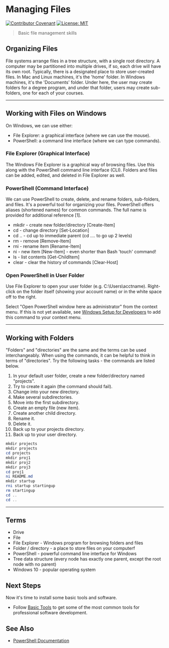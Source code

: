 # Managing Files

[![Contributor Covenant](https://img.shields.io/badge/Contributor%20Covenant-v1.4%20adopted-ff69b4.svg)](code-of-conduct.md)
[![License: MIT](https://img.shields.io/badge/License-MIT-green.svg)](https://opensource.org/licenses/MIT)

> Basic file management skills

## Organizing Files

File systems arrange files in a tree structure, with a single root directory.
A computer may be partitioned into multiple drives, if so, each drive will have its own root. 
Typically, there is a designated place to store user-created files. 
In Mac and Linux machines, it's the 'home' folder.
In Windows machines, it's the 'Documents' folder.
Under here, the user may create folders for a degree program, and under that folder, users may create sub-folders, one for each of your courses.

---

## Working with Files on Windows

On Windows, we can use either:

- File Explorer: a graphical interface (where we can use the mouse).
- PowerShell: a command line interface (where we can type commands).

### File Explorer (Graphical Interface)

The Windows File Explorer is a graphical way of browsing files.
Use this along with the PowerShell command line interface (CLI).
Folders and files can be added, edited, and deleted in File Explorer as well.

### PowerShell (Command Interface)

 We can use PowerShell to create, delete, and rename folders, sub-folders, and files. It's a powerful tool for organizing your files.
PowerShell offers aliases (shortened names) for common commands.
The full name is provided for additional reference [1].

- mkdir - create new folder/directory [Create-Item]
- cd - change directory [Set-Location]
- cd .. - cd up to immediate parent (cd ..\.. to go up 2 levels)
- rm - remove [Remove-Item]
- rni - rename item [Rename-Item]
- ni - new item [New-Item] - even shorter than Bash 'touch' command!
- ls - list contents [Get-ChildItem]
- clear - clear the history of commands [Clear-Host]

### Open PowerShell in User Folder

Use File Explorer to open your user folder (e.g. C:\Users\acctname).
Right-click on the folder itself (showing your account name) or in the white space off to the right.

Select "Open PowerShell window here as administrator" from the context menu.
If this is not yet available, see [Windows Setup for Developers](https://github.com/denisecase/windows-setup) to add this command to your context menu.

---

## Working with Folders

"Folders" and "directories" are the same and the terms can be used interchangeably.
When using the commands, it can be helpful to think in terms of "directories".
Try the following tasks - the commands are listed below.

1. In your default user folder, create a new folder/directory named "projects".
2. Try to create it again (the command should fail).
3. Change into your new directory.
4. Make several subdirectories.
5. Move into the first subdirectory.
6. Create an empty file (new item).
7. Create another child directory.
8. Rename it.
9. Delete it.
10. Back up to your projects directory.
11. Back up to your user directory.

```PowerShell
mkdir projects
mkdir projects
cd projects
mkdir proj1
mkdir proj2
mkdir proj3
cd proj1
ni README.md
mkdir startup
rni startup startingup
rm startingup
cd ..
cd ..
```

---

## Terms

- Drive
- File
- File Explorer - Windows program for browsing folders and files
- Folder / directory - a place to store files on your computerf
- PowerShell - powerful command line interface for Windows
- Tree data structure (every node has exactly one parent, except the root node with no parent)
- Windows 10 - popular operating system

## Next Steps

Now it's time to install some basic tools and software.

- Follow [Basic Tools](https://github.com/denisecase/basic-tools-for-webdev) to get some of the most common tools for professional software development.

## See Also

- [PowerShell Documentation](https://docs.microsoft.com/en-us/powershell/scripting/powershell-scripting?view=powershell-6)
